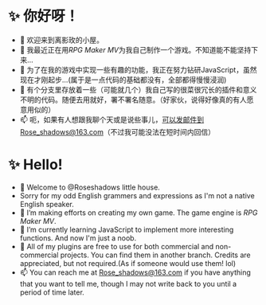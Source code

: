 # :sparkles: 你好呀！
- 👋 欢迎来到离影玫的小屋。
- 👀 我最近正在用*RPG Maker MV*为我自己制作一个游戏。不知道能不能坚持下来...
- 🌱 为了在我的游戏中实现一些有趣的功能，我正在努力钻研JavaScript，虽然现在才刚起步...(属于是一点代码的基础都没有，全部都得慢慢浸润)
- 💞️ 有个分支里存放着一些（可能就几个）我自己写的很菜很冗长的插件和意义不明的代码。随便去用就好，署不署名随意。（好家伙，说得好像真的有人愿意用似的）
- 📫 呃，如果有人想跟我聊个天或是说些事儿，可以发邮件到Rose_shadows@163.com（不过我可能没法在短时间内回信）
# :sparkles: Hello!
- 👋 Welcome to @Roseshadows little house.
- Sorry for my odd English grammers and expressions as I'm not a native English speaker.
- 👀 I’m making efforts on creating my own game. The game engine is *RPG Maker MV*.
- 🌱 I’m currently learning JavaScript to implement more interesting functions. And now I'm just a noob.
- 💞️ All of my plugins are free to use for both commercial and non-commercial projects. You can find them in another branch. Credits are appreciated, but not required.(As if someone would use them! lol)
- 📫 You can reach me at Rose_shadows@163.com if you have anything that you want to tell me, though I may not write back to you until a period of time later.

<!---
Roseshadows/Roseshadows is a ✨ special ✨ repository because its `README.md` (this file) appears on your GitHub profile.
You can click the Preview link to take a look at your changes.
--->
